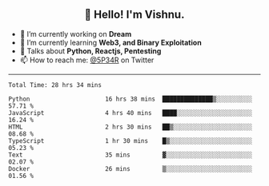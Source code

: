 <h2 align="center">👋 Hello! I'm Vishnu.</h2>


- 🔭 I’m currently working on **Dream**
- 🌱 I’m currently learning **Web3, and Binary Exploitation**
- 💬 Talks about **Python, Reactjs, Pentesting**
- 📫 How to reach me: [@5P34R](https://twitter.com/Vishnu27302693) on Twitter

---
<!--START_SECTION:waka-->

```text
Total Time: 28 hrs 34 mins

Python                     16 hrs 38 mins  ██████████████▒░░░░░░░░░░   57.71 %
JavaScript                 4 hrs 40 mins   ████░░░░░░░░░░░░░░░░░░░░░   16.24 %
HTML                       2 hrs 30 mins   ██▒░░░░░░░░░░░░░░░░░░░░░░   08.68 %
TypeScript                 1 hr 30 mins    █▒░░░░░░░░░░░░░░░░░░░░░░░   05.23 %
Text                       35 mins         ▓░░░░░░░░░░░░░░░░░░░░░░░░   02.07 %
Docker                     26 mins         ▒░░░░░░░░░░░░░░░░░░░░░░░░   01.56 %
```

<!--END_SECTION:waka-->
